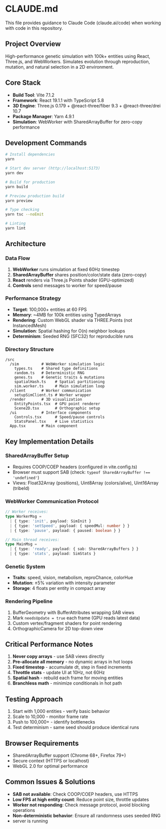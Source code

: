 # CLAUDE.md

This file provides guidance to Claude Code (claude.ai/code) when working with code in this repository.

## Project Overview

High-performance genetic simulation with 100k+ entities using React, Three.js, and WebWorkers. Simulates evolution through reproduction, mutation, and natural selection in a 2D environment.

## Core Stack

- **Build Tool**: Vite 7.1.2
- **Framework**: React 19.1.1 with TypeScript 5.8
- **3D Engine**: Three.js 0.179 + @react-three/fiber 9.3 + @react-three/drei 10.7
- **Package Manager**: Yarn 4.9.1
- **Simulation**: WebWorker with SharedArrayBuffer for zero-copy performance

## Development Commands

```bash
# Install dependencies
yarn

# Start dev server (http://localhost:5173)
yarn dev

# Build for production
yarn build

# Preview production build
yarn preview

# Type checking
yarn tsc --noEmit

# Linting
yarn lint
```

## Architecture

### Data Flow
1. **WebWorker** runs simulation at fixed 60Hz timestep
2. **SharedArrayBuffer** shares position/color/state data (zero-copy)
3. **React** renders via Three.js Points shader (GPU-optimized)
4. **Controls** send messages to worker for speed/pause

### Performance Strategy
- **Target**: 100,000+ entities at 60 FPS
- **Memory**: ~4MB for 100k entities using TypedArrays
- **Rendering**: Custom WebGL shader via THREE.Points (not InstancedMesh)
- **Simulation**: Spatial hashing for O(n) neighbor lookups
- **Determinism**: Seeded RNG (SFC32) for reproducible runs

### Directory Structure
```
/src
  /sim          # WebWorker simulation logic
    types.ts    # Shared type definitions
    random.ts   # Deterministic RNG
    genes.ts    # Genetic traits & mutations
    spatialHash.ts    # Spatial partitioning
    sim.worker.ts     # Main simulation loop
  /client       # Worker communication
    setupSimClient.ts # Worker wrapper
  /render       # 3D visualization
    EntityPoints.tsx  # GPU point renderer
    Scene2D.tsx       # Orthographic setup
  /ui           # Interface components
    Controls.tsx      # Speed/pause controls
    StatsPanel.tsx    # Live statistics
  App.tsx       # Main component
```

## Key Implementation Details

### SharedArrayBuffer Setup
- Requires COOP/COEP headers (configured in vite.config.ts)
- Browser must support SAB (check: `typeof SharedArrayBuffer !== 'undefined'`)
- Views: Float32Array (positions), Uint8Array (colors/alive), Uint16Array (tribeId)

### WebWorker Communication Protocol
```typescript
// Worker receives:
type WorkerMsg = 
  | { type: 'init', payload: SimInit }
  | { type: 'setSpeed', payload: { speedMul: number } }
  | { type: 'pause', payload: { paused: boolean } }

// Main thread receives:
type MainMsg =
  | { type: 'ready', payload: { sab: SharedArrayBuffers } }
  | { type: 'stats', payload: SimStats }
```

### Genetic System
- **Traits**: speed, vision, metabolism, reproChance, colorHue
- **Mutation**: ±5% variation with intensity parameter
- **Storage**: 4 floats per entity in compact array

### Rendering Pipeline
1. BufferGeometry with BufferAttributes wrapping SAB views
2. Mark `needsUpdate = true` each frame (GPU reads latest data)
3. Custom vertex/fragment shaders for point rendering
4. OrthographicCamera for 2D top-down view

## Critical Performance Notes

1. **Never copy arrays** - use SAB views directly
2. **Pre-allocate all memory** - no dynamic arrays in hot loops
3. **Fixed timestep** - accumulate dt, step in fixed increments
4. **Throttle stats** - update UI at 10Hz, not 60Hz
5. **Spatial hash** - rebuild each frame for moving entities
6. **Branchless math** - minimize conditionals in hot path

## Testing Approach

1. Start with 1,000 entities - verify basic behavior
2. Scale to 10,000 - monitor frame rate
3. Push to 100,000+ - identify bottlenecks
4. Test determinism - same seed should produce identical runs

## Browser Requirements

- SharedArrayBuffer support (Chrome 68+, Firefox 79+)
- Secure context (HTTPS or localhost)
- WebGL 2.0 for optimal performance

## Common Issues & Solutions

- **SAB not available**: Check COOP/COEP headers, use HTTPS
- **Low FPS at high entity count**: Reduce point size, throttle updates
- **Worker not responding**: Check message protocol, avoid blocking operations
- **Non-deterministic behavior**: Ensure all randomness uses seeded RNG
- server is running